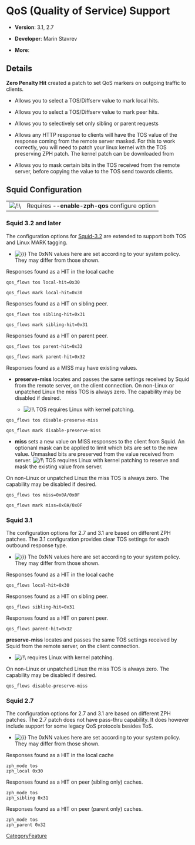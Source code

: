 # QoS (Quality of Service) Support

  - **Version**: 3.1, 2.7

  - **Developer**: Marin Stavrev

  - **More**: [](http://zph.bratcheda.org/)

## Details

**Zero Penalty Hit** created a patch to set QoS markers on outgoing
traffic to clients.

  - Allows you to select a TOS/Diffserv value to mark local hits.

  - Allows you to select a TOS/Diffserv value to mark peer hits.

  - Allows you to selectively set only sibling or parent requests

  - Allows any HTTP response to clients will have the TOS value of the
    response coming from the remote server masked. For this to work
    correctly, you will need to patch your linux kernel with the TOS
    preserving ZPH patch. The kernel patch can be downloaded from
    [](http://zph.bratcheda.org)

  - Allows you to mask certain bits in the TOS received from the remote
    server, before copying the value to the TOS send towards clients.

## Squid Configuration

|                                                                      |                                                |
| -------------------------------------------------------------------- | ---------------------------------------------- |
| ![/\!\\](https://wiki.squid-cache.org/wiki/squidtheme/img/alert.png) | Requires **--enable-zph-qos** configure option |

### Squid 3.2 and later

The configuration options for
[Squid-3.2](/Squid-3.2#)
are extended to support both TOS and Linux MARK tagging.

  - ![{i}](https://wiki.squid-cache.org/wiki/squidtheme/img/icon-info.png)
    The 0xNN values here are set according to your system policy. They
    may differ from those shown.

Responses found as a HIT in the local cache

    qos_flows tos local-hit=0x30
    
    qos_flows mark local-hit=0x30

Responses found as a HIT on sibling peer.

    qos_flows tos sibling-hit=0x31
    
    qos_flows mark sibling-hit=0x31

Responses found as a HIT on parent peer.

    qos_flows tos parent-hit=0x32
    
    qos_flows mark parent-hit=0x32

Responses found as a MISS may have existing values.

  - **preserve-miss** locates and passes the same settings received by
    Squid from the remote server, on the client connection. On non-Linux
    or unpatched Linux the miss TOS is always zero. The capability may
    be disabled if desired.
    
      - ![/\!\\](https://wiki.squid-cache.org/wiki/squidtheme/img/alert.png)
        TOS requires Linux with kernel patching.

<!-- end list -->

    qos_flows tos disable-preserve-miss
    
    qos_flows mark disable-preserve-miss

  - **miss** sets a new value on MISS responses to the client from
    Squid. An optionanl mask can be applied to limit which bits are set
    to the new value. Unmasked bits are preserved from the value
    received from server.
    ![/\!\\](https://wiki.squid-cache.org/wiki/squidtheme/img/alert.png)
    TOS requires Linux with kernel patching to reserve and mask the
    existing value from server.

On non-Linux or unpatched Linux the miss TOS is always zero. The
capability may be disabled if desired.

    qos_flows tos miss=0x0A/0x0F
    
    qos_flows mark miss=0x0A/0x0F

### Squid 3.1

The configuration options for 2.7 and 3.1 are based on different ZPH
patches. The 3.1 configuration provides clear TOS settings for each
outbound response type.

  - ![{i}](https://wiki.squid-cache.org/wiki/squidtheme/img/icon-info.png)
    The 0xNN values here are set according to your system policy. They
    may differ from those shown.

Responses found as a HIT in the local cache

    qos_flows local-hit=0x30

Responses found as a HIT on sibling peer.

    qos_flows sibling-hit=0x31

Responses found as a HIT on parent peer.

    qos_flows parent-hit=0x32

**preserve-miss** locates and passes the same TOS settings received by
Squid from the remote server, on the client connection.

  - ![/\!\\](https://wiki.squid-cache.org/wiki/squidtheme/img/alert.png)
    requires Linux with kernel patching.

On non-Linux or unpatched Linux the miss TOS is always zero. The
capability may be disabled if desired.

    qos_flows disable-preserve-miss

### Squid 2.7

The configuration options for 2.7 and 3.1 are based on different ZPH
patches. The 2.7 patch does not have pass-thru capability. It does
however include support for some legacy QoS protocols besides ToS.

  - ![{i}](https://wiki.squid-cache.org/wiki/squidtheme/img/icon-info.png)
    The 0xNN values here are set according to your system policy. They
    may differ from those shown.

Responses found as a HIT in the local cache

    zph_mode tos
    zph_local 0x30

Responses found as a HIT on peer (sibling only) caches.

    zph_mode tos
    zph_sibling 0x31

Responses found as a HIT on peer (parent only) caches.

    zph_mode tos
    zph_parent 0x32

[CategoryFeature](/CategoryFeature#)
